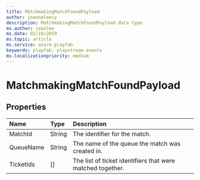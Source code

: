 ```yaml
---
title: MatchmakingMatchFoundPayload
author: joannaleecy
description: MatchmakingMatchFoundPayload data type.
ms.author: joanlee
ms.date: 02/19/2019
ms.topic: article
ms.service: azure-playfab
keywords: playfab, playstream events
ms.localizationpriority: medium
---
```


# MatchmakingMatchFoundPayload

## Properties

|Name|Type|Description|
| :--------------------|:-------------------|:----------------------|
|MatchId|String|The identifier for the match.|
|QueueName|String|The name of the queue the match was created in.|
|TicketIds|[]|The list of ticket identifiers that were matched together.|
